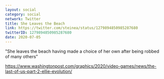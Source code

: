 ```yaml
---
layout: social
category: social
network: Twitter
title: She Leaves the Beach
link: https://twitter.com/steinea/status/1279894850985287680
twitterID: 1279894850985287680
date: 2020-07-05
---
```


"She leaves the beach having made a choice of her own after being robbed of many others"

<https://www.washingtonpost.com/graphics/2020/video-games/news/the-last-of-us-part-2-ellie-evolution/>
